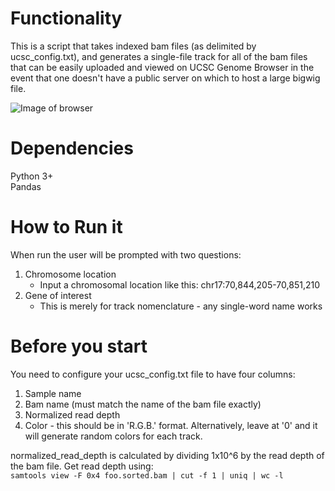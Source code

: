 # Functionality  
This is a script that takes indexed bam files (as delimited by ucsc_config.txt),
and generates a single-file track for all of the bam files that can be easily
uploaded and viewed on UCSC Genome Browser in the event that one doesn't have a
public server on which to host a large bigwig file.


![Image of browser](https://i.imgur.com/Y1noBTG.png)

# Dependencies  
Python 3+  
Pandas


# How to Run it  
When run the user will be prompted with two questions:
1. Chromosome location
    - Input a chromosomal location like this: chr17:70,844,205-70,851,210
2. Gene of interest
    - This is merely for track nomenclature - any single-word name works

# Before you start  
You need to configure your ucsc_config.txt file to have four columns:  
1. Sample name
2. Bam name (must match the name of the bam file exactly)
3. Normalized read depth  
4. Color - this should be in 'R.G.B.' format. Alternatively, leave at '0' and
   it will generate random colors for each track.

normalized_read_depth is calculated by dividing 1x10^6 by the read depth of the bam file.
Get read depth using:  
```samtools view -F 0x4 foo.sorted.bam | cut -f 1 | uniq | wc -l```
